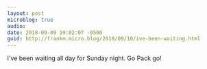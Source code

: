 ```yaml
---
layout: post
microblog: true
audio: 
date: 2018-09-09 19:02:07 -0500
guid: http://frankm.micro.blog/2018/09/10/ive-been-waiting.html
---
```

I've been waiting all day for Sunday night. Go Pack go! 
